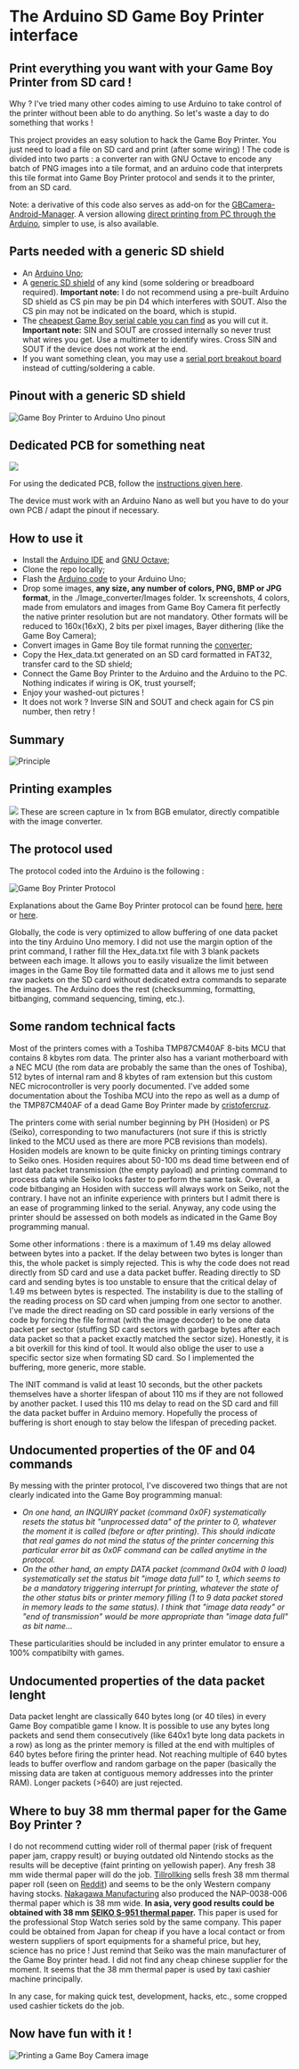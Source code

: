 # The Arduino SD Game Boy Printer interface

## Print everything you want with your Game Boy Printer from SD card !

Why ? I've tried many other codes aiming to use Arduino to take control of the printer without been able to do anything. So let's waste a day to do something that works !

This project provides an easy solution to hack the Game Boy Printer. You just need to load a file on SD card and print (after some wiring) ! The code is divided into two parts : a converter ran with GNU Octave to encode any batch of PNG images into a tile format, and an arduino code that interprets this tile format into Game Boy Printer protocol and sends it to the printer, from an SD card.

Note: a derivative of this code also serves as add-on for the [GBCamera-Android-Manager](https://github.com/Raphael-Boichot/GBCamera-Android-Manager). A version allowing [direct printing from PC through the Arduino](https://github.com/Raphael-Boichot/PC-to-Game-Boy-Printer-interface), simpler to use, is also available.

## Parts needed with a generic SD shield

- An [Arduino Uno](https://www.aliexpress.com/item/1005002997846504.html);
- A [generic SD shield](https://www.aliexpress.com/item/1005006059963950.html) of any kind (some soldering or breadboard required). **Important note:** I do not recommend using a pre-built Arduino SD shield as CS pin may be pin D4 which interferes with SOUT. Also the CS pin may not be indicated on the board, which is stupid.
- The [cheapest Game Boy serial cable you can find](https://www.aliexpress.com/item/32698407220.html) as you will cut it. **Important note:** SIN and SOUT are crossed internally so never trust what wires you get. Use a multimeter to identify wires. Cross SIN and SOUT if the device does not work at the end.
- If you want something clean, you may use a [serial port breakout board](https://github.com/Palmr/gb-link-cable) instead of cutting/soldering a cable.

## Pinout with a generic SD shield
![Game Boy Printer to Arduino Uno pinout](Illustrations/Pinout_2.png)

## Dedicated PCB for something neat
![](https://github.com/Raphael-Boichot/Collection-of-PCB-for-Game-Boy-Printer-Emulators/blob/main/PCB_Arduino_Uno/Arduino_Shield_with_SD.jpg)

For using the dedicated PCB, follow the [instructions given here](https://github.com/Raphael-Boichot/Collection-of-PCB-for-Game-Boy-Printer-Emulators). 

The device must work with an Arduino Nano as well but you have to do your own PCB / adapt the pinout if necessary.

## How to use it

- Install the [Arduino IDE](https://www.arduino.cc/en/software) and [GNU Octave](https://octave.org/);
- Clone the repo locally;
- Flash the [Arduino code](https://github.com/Raphael-Boichot/The-Arduino-SD-Game-Boy-Printer/blob/master/Game_Boy_SD_printer/Game_Boy_SD_printer.ino) to your Arduino Uno;
- Drop some images, **any size, any number of colors, PNG, BMP or JPG format**, in the ./Image_converter/Images folder. 1x screenshots, 4 colors, made from emulators and images from Game Boy Camera fit perfectly the native printer resolution but are not mandatory. Other formats will be reduced to 160x(16xX), 2 bits per pixel images, Bayer dithering (like the Game Boy Camera);
- Convert images in Game Boy tile format running the [converter](https://github.com/Raphael-Boichot/The-Arduino-SD-Game-Boy-Printer/blob/master/Image_converter/Image_converter.m);
- Copy the Hex_data.txt generated on an SD card formatted in FAT32, transfer card to the SD shield;
- Connect the Game Boy Printer to the Arduino and the Arduino to the PC. Nothing indicates if wiring is OK, trust yourself;
- Enjoy your washed-out pictures !
- It does not work ? Inverse SIN and SOUT and check again for CS pin number, then retry !

## Summary

![Principle](Illustrations/How_to.png)

## Printing examples

![](/Illustrations/Printing_Examples_2.png)
These are screen capture in 1x from BGB emulator, directly compatible with the image converter.

## The protocol used

The protocol coded into the Arduino is the following :

![Game Boy Printer Protocol](Illustrations/Printing_protocol.png)

Explanations about the Game Boy Printer protocol can be found [here](https://gbdev.gg8.se/wiki/articles/Gameboy_Printer), [here](http://furrtek.free.fr/?a=gbprinter) or [here](https://www.mikrocontroller.net/attachment/34801/gb-printer.txt). 

Globally, the code is very optimized to allow buffering of one data packet into the tiny Arduino Uno memory. I did not use the margin option of the print command, I rather fill the Hex_data.txt file with 3 blank packets between each image. It allows you to easily visualize the limit between images in the Game Boy tile formatted data and it allows me to just send raw packets on the SD card without dedicated extra commands to separate the images. The Arduino does the rest (checksumming, formatting, bitbanging, command sequencing, timing, etc.).

## Some random technical facts

Most of the printers comes with a Toshiba TMP87CM40AF 8-bits MCU that contains 8 kbytes rom data. The printer also has a variant motherboard with a NEC MCU (the rom data are probably the same than the ones of Toshiba), 512 bytes of internal ram and 8 kbytes of ram extension but this custom NEC microcontroller is very poorly documented. I've added some documentation about the Toshiba MCU into the repo as well as a dump of the TMP87CM40AF of a dead Game Boy Printer made by [cristofercruz](https://github.com/cristofercruz).

The printers come with serial number beginning by PH (Hosiden) or PS (Seiko), corresponding to two manufacturers (not sure if this is strictly linked to the MCU used as there are more PCB revisions than models). Hosiden models are known to be quite finicky on printing timings contrary to Seiko ones. Hosiden requires about 50-100 ms dead time between end of last data packet transmission (the empty payload) and printing command to process data while Seiko looks faster to perform the same task. Overall, a code bitbanging an Hosiden with success will always work on Seiko, not the contrary. I have not an infinite experience with printers but I admit there is an ease of programming linked to the serial. Anyway, any code using the printer should be assessed on both models as indicated in the Game Boy programming manual.

Some other informations : there is a maximum of 1.49 ms delay allowed between bytes into a packet. If the delay between two bytes is longer than this, the whole packet is simply rejected. This is why the code does not read directly from SD card and use a data packet buffer. Reading directly to SD card and sending bytes is too unstable to ensure that the critical delay of 1.49 ms between bytes is respected. The instability is due to the stalling of the reading process on SD card when jumping from one sector to another. I've made the direct reading on SD card possible in early versions of the code by forcing the file format (with the image decoder) to be one data packet per sector (stuffing SD card sectors with garbage bytes after each data packet so that a packet exactly matched the sector size). Honestly, it is a bit overkill for this kind of tool. It would also oblige the user to use a specific sector size when formating SD card. So I implemented the buffering, more generic, more stable. 

The INIT command is valid at least 10 seconds, but the other packets themselves have a shorter lifespan of about 110 ms if they are not followed by another packet. I used this 110 ms delay to read on the SD card and fill the data packet buffer in Arduino memory. Hopefully the process of buffering is short enough to stay below the lifespan of preceding packet.

## Undocumented properties of the 0F and 04 commands

By messing with the printer protocol, I've discovered two things that are not clearly indicated into the Game Boy programming manual:

- *On one hand, an INQUIRY packet (command 0x0F) systematically resets the status bit "unprocessed data" of the printer to 0, whatever the moment it is called (before or after printing). This should indicate that real games do not mind the status of the printer concerning this particular error bit as 0x0F command can be called anytime in the protocol.*
- *On the other hand, an empty DATA packet (command 0x04 with 0 load) systematically set the status bit "image data full" to 1, which seems to be a mandatory triggering interrupt for printing, whatever the state of the other status bits or printer memory filling (1 to 9 data packet stored in memory leads to the same status). I think that "image data ready" or "end of transmission" would be more appropriate than "image data full" as bit name...*

These particularities should be included in any printer emulator to ensure a 100% compatibilty with games.

## Undocumented properties of the data packet lenght

Data packet lenght are classically 640 bytes long (or 40 tiles) in every Game Boy compatible game I know. It is possible to use any bytes long packets and send them consecutively (like 640x1 byte long data packets in a row) as long as the printer memory is filled at the end with multiples of 640 bytes before firing the printer head. Not reaching multiple of 640 bytes leads to buffer overflow and random garbage on the paper (basically the missing data are taken at contiguous memory addresses into the printer RAM). Longer packets (>640) are just rejected.

## Where to buy 38 mm thermal paper for the Game Boy Printer ?

I do not recommend cutting wider roll of thermal paper (risk of frequent paper jam, crappy result) or buying outdated old Nintendo stocks as the results will be deceptive (faint printing on yellowish paper). Any fresh 38 mm wide thermal paper will do the job. [Tillrollking](https://www.tillrollking.co.uk/thermal-rolls) sells fresh 38 mm thermal paper roll (seen on [Reddit](https://www.reddit.com/r/Gameboy/comments/d2sq77/game_boy_printer_paper_alternative/)) and seems to be the only Western company having stocks. [Nakagawa Manufacturing](https://www.onlinecomponents.com/en/nakagawa-manufacturing/nap0038006-12002055.html) also produced the NAP-0038-006 thermal paper which is 38 mm wide. **In asia, very good results could be obtained with 38 mm [SEIKO S-951 thermal paper](https://mignon.hateblo.jp/entry/2021/07/01/003119).** This paper is used for the professional Stop Watch series sold by the same company. This paper could be obtained from Japan for cheap if you have a local contact or from western suppliers of sport equipments for a shameful price, but hey, science has no price ! Just remind that Seiko was the main manufacturer of the Game Boy printer head. I did not find any cheap chinese supplier for the moment. It seems that the 38 mm thermal paper is used by taxi cashier machine principally.

In any case, for making quick test, development, hacks, etc., some cropped used cashier tickets do the job.

## Now have fun with it !

![Printing a Game Boy Camera image](Illustrations/Printing_Examples.png)
